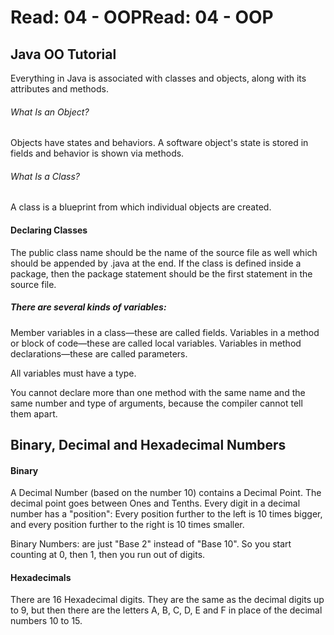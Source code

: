# Read: 04 - OOPRead: 04 - OOP

## Java OO Tutorial 
Everything in Java is associated with classes and objects, along with its attributes and methods.
###### What Is an Object?
Objects have states and behaviors. 
A software object's state is stored in fields and behavior is shown via methods.

###### What Is a Class?
A class is a blueprint from which individual objects are created.
#### Declaring Classes
The public class name should be the name of the source file as well which should be appended by .java at the end. 
If the class is defined inside a package, then the package statement should be the first statement in the source file.


##### There are several kinds of variables:

Member variables in a class—these are called fields.
Variables in a method or block of code—these are called local variables.
Variables in method declarations—these are called parameters.

All variables must have a type.

You cannot declare more than one method with the same name and the same number and type of arguments, because the compiler cannot tell them apart.

## Binary, Decimal and Hexadecimal Numbers

#### Binary
A Decimal Number (based on the number 10) contains a Decimal Point.
The decimal point goes between Ones and Tenths.
Every digit in a decimal number has a "position":
Every position further to the left is 10 times bigger, and every position further to the right is 10 times smaller.

Binary Numbers: are just "Base 2" instead of "Base 10". So you start counting at 0, then 1, then you run out of digits.

#### Hexadecimals
There are 16 Hexadecimal digits. They are the same as the decimal digits up to 9, but then there are the letters A, B, C, D, E and F in place of the decimal numbers 10 to 15.
